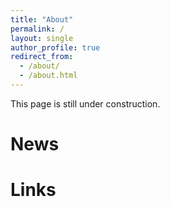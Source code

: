 ```yaml
---
title: "About"
permalink: /
layout: single
author_profile: true
redirect_from:
  - /about/
  - /about.html
---
```


<!--I’m **Your Name**, a xyz at **Your Institution/Company**.  I work on ...-->
This page is still under construction.


News
======
<!--🎉 2025-09 — Launched this site 🎉-->

<!--Publications
======
- **Paper Title** — Venue, 2024.  
  [Paper](/files/paper.pdf) · [Code](https://github.com/YOUR_USERNAME/repo)
-->

Links
======
<!--[CV](/files/cv.pdf) · [GitHub](https://github.com/YOUR_USERNAME) · [Google Scholar](https://scholar.google.com/)-->
